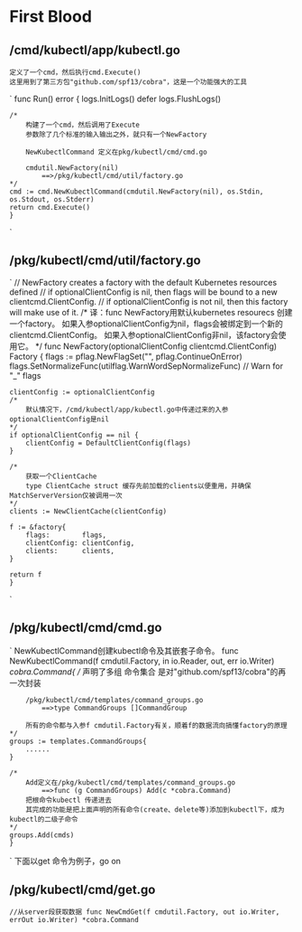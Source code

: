 # First Blood
## /cmd/kubectl/app/kubectl.go
	定义了一个cmd，然后执行cmd.Execute()
	这里用到了第三方包"github.com/spf13/cobra"，这是一个功能强大的工具
`
	func Run() error {
	logs.InitLogs()
	defer logs.FlushLogs()

	/*
		构建了一个cmd，然后调用了Execute
		参数除了几个标准的输入输出之外，就只有一个NewFactory

		NewKubectlCommand 定义在pkg/kubectl/cmd/cmd.go

		cmdutil.NewFactory(nil)
			==>/pkg/kubectl/cmd/util/factory.go
	*/
	cmd := cmd.NewKubectlCommand(cmdutil.NewFactory(nil), os.Stdin, os.Stdout, os.Stderr)
	return cmd.Execute()
	}
`	
## /pkg/kubectl/cmd/util/factory.go
`
	// NewFactory creates a factory with the default Kubernetes resources defined
	// if optionalClientConfig is nil, then flags will be bound to a new clientcmd.ClientConfig.
	// if optionalClientConfig is not nil, then this factory will make use of it.
	/*
	译：func NewFactory用默认kubernetes resourecs 创建一个factory。
	   如果入参optionalClientConfig为nil，flags会被绑定到一个新的clientcmd.ClientConfig。
	   如果入参optionalClientConfig非nil，该factory会使用它。
	*/
	func NewFactory(optionalClientConfig clientcmd.ClientConfig) Factory {
	flags := pflag.NewFlagSet("", pflag.ContinueOnError)
	flags.SetNormalizeFunc(utilflag.WarnWordSepNormalizeFunc) // Warn for "_" flags

	clientConfig := optionalClientConfig
	/*
		默认情况下，/cmd/kubectl/app/kubectl.go中传递过来的入参optionalClientConfig是nil
	*/
	if optionalClientConfig == nil {
		clientConfig = DefaultClientConfig(flags)
	}

	/*
		获取一个ClientCache
		type ClientCache struct 缓存先前加载的clients以便重用，并确保MatchServerVersion仅被调用一次
	*/
	clients := NewClientCache(clientConfig)

	f := &factory{
		flags:        flags,
		clientConfig: clientConfig,
		clients:      clients,
	}

	return f
	}
`
## /pkg/kubectl/cmd/cmd.go
`
	NewKubectlCommand创建kubectl命令及其嵌套子命令。
func NewKubectlCommand(f cmdutil.Factory, in io.Reader, out, err io.Writer) *cobra.Command{
	/*
		声明了多组 命令集合
		是对"github.com/spf13/cobra"的再一次封装

		/pkg/kubectl/cmd/templates/command_groups.go
			==>type CommandGroups []CommandGroup

		所有的命令都与入参f cmdutil.Factory有关，顺着f的数据流向搞懂factory的原理
	*/
	groups := templates.CommandGroups{
		......
	}
	
	/*
		Add定义在/pkg/kubectl/cmd/templates/command_groups.go
			==>func (g CommandGroups) Add(c *cobra.Command)
		把根命令kubectl 传递进去
		其完成的功能是把上面声明的所有命令(create、delete等)添加到kubectl下，成为kubectl的二级子命令
	*/
	groups.Add(cmds)
	}
`
	下面以get 命令为例子，go on

## /pkg/kubectl/cmd/get.go
`
	//从server段获取数据
	func NewCmdGet(f cmdutil.Factory, out io.Writer, errOut io.Writer) *cobra.Command
`
	
	